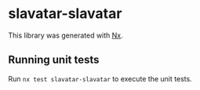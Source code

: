 # slavatar-slavatar

This library was generated with [Nx](https://nx.dev).

## Running unit tests

Run `nx test slavatar-slavatar` to execute the unit tests.
